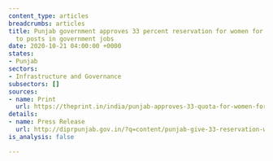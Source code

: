 ```yaml
---
content_type: articles
breadcrumbs: articles
title: Punjab government approves 33 percent reservation for women for direct recruitment
  to posts in government jobs
date: 2020-10-21 04:00:00 +0000
states:
- Punjab
sectors:
- Infrastructure and Governance
subsectors: []
sources:
- name: Print
  url: https://theprint.in/india/punjab-approves-33-quota-for-women-for-direct-recruitment-in-state-civil-services/523845/
details:
- name: Press Release
  url: http://diprpunjab.gov.in/?q=content/punjab-give-33-reservation-women-under-direct-recruitment-state-civil-services
is_analysis: false

---
```

